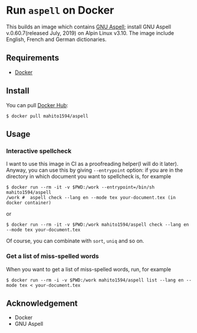 # Run `aspell` on Docker

This builds an image which contains [GNU Aspell](http://aspell.net/); install GNU Aspell v.0.60.7(released July, 2019) on Alpin Linux v3.10.
The image include English, French and German dictionaries.

## Requirements
- [Docker](https://www.docker.com)

## Install
You can pull [Docker Hub](https://hub.docker.com/r/mahito1594/aspell):

``` shell
$ docker pull mahito1594/aspell
```

## Usage
### Interactive spellcheck
I want to use this image in CI as a proofreading helper(I will do it later).
Anyway, you can use this by giving `--entrypoint` option: if you are in the directory in which document you want to spellcheck is, for example

``` shell
$ docker run --rm -it -v $PWD:/work --entrypoint=/bin/sh mahito1594/aspell
/work #  aspell check --lang en --mode tex your-document.tex (in docker container)
```

or

``` shell
$ docker run --rm -it -v $PWD:/work mahito1594/aspell check --lang en --mode tex your-document.tex
```

Of course, you can combinate with `sort`, `uniq` and so on.

### Get a list of miss-spelled words
When you want to get a list of miss-spelled words, run, for example

``` shell
$ docker run --rm -i -v $PWD:/work mahito1594/aspell list --lang en --mode tex < your-document.tex
```

## Acknowledgement
- Docker
- GNU Aspell
